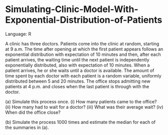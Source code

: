# Simulating-Clinic-Model-With-Exponential-Distribution-of-Patients


Language: R


A clinic has three doctors. Patients come into the clinic at random, starting at 9 a.m. The time after opening at which the first patient appears follows an exponential distribution with expectation of 10 minutes and then, after each patient arrives, the waiting time until the next patient is independently exponentially distributed, also with expectation of 10 minutes. When a patient arrives, he or she waits until a doctor is available. The amount of time spent by each doctor with each patient is a random variable, uniformly distributed between 5 and 20 minutes. The office stops admitting new patients at 4 p.m. and closes when the last patient is
through with the doctor.


(a) Simulate this process once. (i) How many patients came to the office? (ii) How many had to wait for a doctor? (iii) What was their average wait? (iv) When did
the office close?


(b) Simulate the process 1000 times and estimate the median for each of the summaries in (a).
